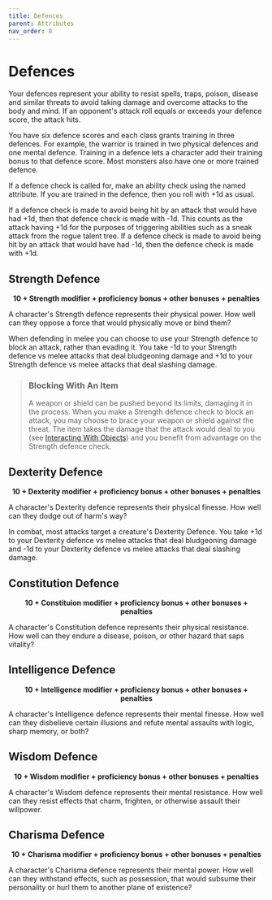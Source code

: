 ```yaml
---
title: Defences
parent: Attributes
nav_order: 8
---
```


# Defences
Your defences represent your ability to resist spells, traps, poison, disease and similar threats to avoid taking damage and overcome attacks to the body and mind. If an opponent's attack roll equals or exceeds your defence score, the attack hits.

You have six defence scores and each class grants training in three defences. For example, the warrior is trained in two physical defences and one mental defence. Training in a defence lets a character add their training bonus to that defence score. Most monsters also have one or more trained defence.

If a defence check is called for, make an ability check using the named attribute. If you are trained in the defence, then you roll with +1d as usual.

If a defence check is made to avoid being hit by an attack that would have had +1d, then that defence check is made with -1d. This counts as the attack having +1d for the purposes of triggering abilities such as a sneak attack from the rogue talent tree. If a defence check is made to avoid being hit by an attack that would have had -1d, then the defence check is made with +1d.

## Strength Defence

<center><strong>10 + Strength modifier + proficiency bonus + other bonuses + penalties</strong></center>

A character's Strength defence represents their physical power. How well can they oppose a force that would physically move or bind them?

When defending in melee you can choose to use your Strength defence to block an attack, rather than evading it. You take -1d to your Strength defence vs melee attacks that deal bludgeoning damage and +1d to your Strength defence vs melee attacks that deal slashing damage.

> ### Blocking With An Item
> A weapon or shield can be pushed beyond its limits, damaging it in the process. When you make a Strength defence check to block an attack, you may choose to brace your weapon or shield against the threat. The item takes the damage that the attack would deal to you (see [Interacting With Objects](https://stormchaserroleplaying.com/stormchaserRPG/Adventuring/TheEnvironment/InteractingWithObjects/)) and you benefit from advantage on the Strength defence check.

## Dexterity Defence

<center><strong>10 + Dexterity modifier + proficiency bonus + other bonuses + penalties</strong></center>

A character's Dexterity defence represents their physical finesse. How well can they dodge out of harm's way?

In combat, most attacks target a creature's Dexterity Defence. You take +1d to your Dexterity defence vs melee attacks that deal bludgeoning damage and -1d to your Dexterity defence vs melee attacks that deal slashing damage.

## Constitution Defence

<center><strong>10 + Constituion modifier + proficiency bonus + other bonuses + penalties</strong></center>

A character's Constitution defence represents their physical resistance. How well can they endure a disease, poison, or other hazard that saps vitality?

## Intelligence Defence

<center><strong>10 + Intelligence modifier + proficiency bonus + other bonuses + penalties</strong></center>

A character's Intelligence defence represents their mental finesse. How well can they disbelieve certain illusions and refute mental assaults with logic, sharp memory, or both?

## Wisdom Defence

<center><strong>10 + Wisdom modifier + proficiency bonus + other bonuses + penalties</strong></center>

A character's Wisdom defence represents their mental resistance. How well can they resist effects that charm, frighten, or otherwise assault their willpower.

## Charisma Defence

<center><strong>10 + Charisma modifier + proficiency bonus + other bonuses + penalties</strong></center>

A character's Charisma defence represents their mental power. How well can they withstand effects, such as possession, that would subsume their personality or hurl them to another plane of existence?
